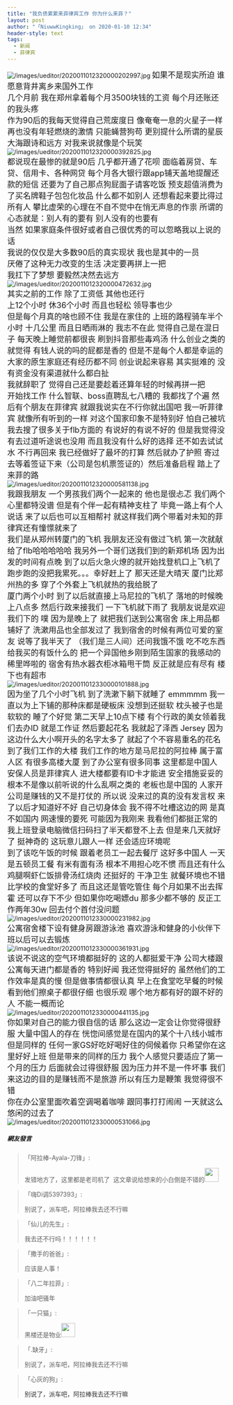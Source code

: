 ```yaml
---
title: "我负债累累来菲律宾工作 你为什么来菲？"
layout: post
author: "「NiuwwKingking」 on 2020-01-10 12:34"
header-style: text
tags:
  - 新闻
  - 菲律宾
---
```


<img src="http://images.feileyuan.com/images/ueditor/2020011012320000202997.jpg" title="/images/ueditor/2020011012320000202997.jpg" alt="/images/ueditor/2020011012320000202997.jpg">
<span style="font-size: 18px;">如果不是现实所迫 谁愿意背井离乡来国外工作</span>
<br>
<span style="font-size: 18px;">几个月前 我在郑州拿着每个月3500块钱的工资 每个月还账还的我头疼</span>
<br>
<span style="font-size: 18px;">作为90后的我每天觉得自己荒废度日 像奄奄一息的火星子一样 再也没有年轻燃烧的激情 只能蝇营狗苟 更别提什么所谓的星辰大海跟诗和远方 对我来说就像是个玩笑</span>
<br>
<img src="http://images.feileyuan.com/images/ueditor/2020011012320000392825.jpg" title="/images/ueditor/2020011012320000392825.jpg" alt="/images/ueditor/2020011012320000392825.jpg">
<br>
<span style="font-size: 18px;">都说现在最惨的就是90后 几乎都开通了花呗 面临着房贷、车贷、信用卡、各种网贷 每个月各大银行跟app铺天盖地提醒还款的短信 还要为了自己那点狗屁面子请客吃饭 预支超值消费为了买名牌鞋子包包化妆品 什么都不如别人 还想看起来要比得过所有人 攀比虚荣的心理在不自不觉中在悄无声息的作祟 所谓的心态就是：别人有的要有 别人没有的也要有</span>
<br>
<span style="font-size: 18px;">当然 如果家庭条件很好或者自己很优秀的可以忽略我以上说的话</span>
<br>
<span style="font-size: 18px;">我说的仅仅是大多数90后的真实现状 我也是其中的一员</span>
<br>
<span style="font-size: 18px;">厌倦了这种无力改变的生活 决定要再拼上一把</span>
<br>
<span style="font-size: 18px;">我扛下了梦想 要毅然决然去远方</span>
<br>
<img src="http://images.feileyuan.com/images/ueditor/2020011012320000472632.jpg" title="/images/ueditor/2020011012320000472632.jpg" alt="/images/ueditor/2020011012320000472632.jpg">
<br>
<span style="font-size: 18px;">其实之前的工作 除了工资低 其他也还行</span>
<br>
<span style="font-size: 18px;">上12个小时 休36个小时 而且也轻松 领导事也少</span>
<br>
<span style="font-size: 18px;">但是每个月真的啥也顾不住 我是在家住的 上班的路程骑车半个小时 十几公里 而且日晒雨淋的 我志不在此 觉得自己是在混日子 每天晚上睡觉前都很丧 刷到抖音那些毒鸡汤 什么创业之类的 就觉得 有钱人说的吗的屁都是香的 但是不是每个人都是幸运的 大家的原生家庭还有经历都不同 创业说起来容易 其实挺难的 没有资金没有渠道就什么都白扯</span>
<br>
<span style="font-size: 18px;">我就辞职了 觉得自己还是要趁着还算年轻的时候再拼一把</span>
<br>
<span style="font-size: 18px;">开始找工作 什么智联、boss直聘乱七八糟的 我都找了个遍 然后有个朋友在菲律宾 就跟我说实在不行你就出国吧 我一听菲律宾 就像所有听到的一样 对这个国家印象不是特别好 怕自己被坑 我去搜了很多关于flb方面的 有说好的有说不好的 但是我觉得没有去过道听途说也没用 而且我没有什么好的选择 还不如去试试水 不行再回来 我已经做好了最坏的打算 然后就办了护照 寄过去等着签证下来（公司是包机票签证的）然后准备启程 踏上了来菲的路</span>
<br>
<img src="http://images.feileyuan.com/images/ueditor/2020011012320000581138.jpg" title="/images/ueditor/2020011012320000581138.jpg" alt="/images/ueditor/2020011012320000581138.jpg">
<br>
<span style="font-size: 18px;">我跟我朋友 一个男孩我们两个一起来的 他也是很忐忑 我们两个心里都特没谱 但是有个伴一起有精神支柱了 毕竟一路上有个人说话 来了以后也可以互相帮衬 就这样我们两个带着对未知的菲律宾还有憧憬就来了</span>
<br>
<span style="font-size: 18px;">我们是从郑州转厦门的飞机 我朋友还没有做过飞机 第一次就献给了flb哈哈哈哈哈 我另外一个哥们送我们到的新郑机场 因为出发的时间有点晚 到了以后火急火燎的就开始找登机口上飞机了 跑步跑的没把我累死。。。幸好赶上了 那天还是大晴天 厦门比郑州热的多 穿了个外套上飞机就热的我给脱了</span>
<br>
<span style="font-size: 18px;">厦门两个小时 到了以后就直接上马尼拉的飞机了 落地的时候晚上八点多 然后行政来接我们 一下飞机就下雨了 我朋友说是欢迎我们下的 噗 因为是晚上了 就把我们送到公寓宿舍 床上用品都铺好了 洗漱用品也全部发过了 我到宿舍的时候有两位可爱的室友 说等了我半天了 （我们是三人间）还问我饿不饿 吃不吃东西 给我买的有饭什么的 把一个异国他乡刚到陌生国家的我感动的稀里哗啦的 宿舍有热水器衣柜冰箱甩干筒 反正就是应有尽有 楼下也有超市</span>
<br>
<img src="http://images.feileyuan.com/images/ueditor/2020011012330000101888.jpg" title="/images/ueditor/2020011012330000101888.jpg" alt="/images/ueditor/2020011012330000101888.jpg">
<br>
<span style="font-size: 18px;">因为坐了几个小时飞机 到了洗漱下躺下就睡了 emmmmm 我一直以为上下铺的那种床都是硬板床 没想到还挺软 枕头被子也是软软的 睡了个好觉 第二天早上10点下楼 有个行政的美女领着我们去办ID 就是工作证 然后要起花名 我就起了泽西 Jersey 因为这边什么大小啊开头的名字太多了 就起了个不容易重名的花名 到了我们工作的大楼 我们工作的地方是马尼拉的阿拉棒 属于富人区 有很多高楼大厦 到了办公室有很多同事 这里都是中国人 安保人员是菲律宾人 进大楼都要有ID卡才能进 安全措施妥妥的 根本不是像以前听说的什么乱啊之类的 老板也是中国的 人家开公司是赚钱的又不是打仗的 所以说 没来过的真的没有发言权 来了以后才知道好不好 自己切身体会 我不得不吐槽这边的网 是真不如国内 网速慢的要死 可能因为我刚来 我看他们都挺正常的 我上班登录电脑微信扫码扫了半天都登不上去 但是来几天就好了 挺神奇的 这玩意儿跟人一样 还会适应环境呢</span>
<br>
<span style="font-size: 18px;">到了该吃午饭的时候 跟着老员工一起去餐厅 这好多中国人 一天是五顿员工餐 有米有面有汤 根本不用担心吃不惯 而且还有什么鸡腿啊虾仁饭排骨汤红烧肉 还挺好的 干净卫生 就餐环境也不错 比学校的食堂好多了 而且这还是管吃管住 每个月如果不出去挥霍 还可以存下不少 但如果你吃喝嫖du 那多少都不够的 反正工作两年30w 回去付个首付没问题</span>
<br>
<img src="http://images.feileyuan.com/images/ueditor/2020011012330000231982.jpg" title="/images/ueditor/2020011012330000231982.jpg" alt="/images/ueditor/2020011012330000231982.jpg">
<br>
<span style="font-size: 18px;">公寓宿舍楼下设有健身房跟游泳池 喜欢游泳和健身的小伙伴下班以后可以去锻炼</span>
<br>
<img src="http://images.feileyuan.com/images/ueditor/2020011012330000361931.jpg" title="/images/ueditor/2020011012330000361931.jpg" alt="/images/ueditor/2020011012330000361931.jpg">
<br>
<span style="font-size: 18px;">该说不说这的空气环境都挺好的 这的人都挺爱干净 公司大楼跟公寓每天进门都是香的 特别好闻 我还觉得挺好的 虽然他们的工作效率是真的慢 但是做事情都很认真 早上在食堂吃早餐的时候看到他们擦桌子都很仔细 也很乐观 哪个地方都有好的跟不好的人 不能一概而论</span>
<br>
<img src="http://images.feileyuan.com/images/ueditor/2020011012330000441135.jpg" title="/images/ueditor/2020011012330000441135.jpg" alt="/images/ueditor/2020011012330000441135.jpg">
<br>
<span style="font-size: 18px;">你如果对自己的能力很自信的话 那么这边一定会让你觉得很舒服 大量中国人的存在 恍惚间感觉是在国内的某个十八线小城市</span>
<br>
<span style="font-size: 18px;">但是同样的 任何一家GS好吃好喝好住的伺候着你 只希望你在这里好好上班 但是带来的同样的压力 我个人感觉只要适应了第一个月的压力 后面就会过得很舒服 因为压力并不是一件坏事 我们来这边的目的是赚钱而不是旅游 所以有压力是鞭策 我觉得很不错</span>
<br>
<span style="font-size: 18px;">你在办公室里面吹着空调喝着咖啡 跟同事打打闹闹 一天就这么悠闲的过去了</span>
<input type="hidden" value="菲乐园提供"><br>
<img src="http://images.feileyuan.com/images/ueditor/2020011012330000531066.jpg" title="/images/ueditor/2020011012330000531066.jpg" alt="/images/ueditor/2020011012330000531066.jpg">

##### 網友發言 
> 「阿拉棒-Ayala-刀锋」:
> <p>发错地方了，这里都是老司机了&nbsp; 这文章说给想来的小白倒是不错的<img src="https://images.feileyuan.com/images/ueditor/dialogs/emotion/images/default/df_013.gif" width="32" height="32"></p>

> 「嗨Di调5397393」:
> <p>别说了，派车吧，阿拉棒我去还不行嘛</p>

> 「仙儿的先生」:
> <p>我去还不行吗！！！！！！</p>

> 「撒手的爸爸」:
> <p>应该是人事！</p>

> 「八二年拉菲」:
> <p>加油吧骚年</p>

> 「一只猫」:
> <p>黑楼还是物业<img src="https://images.feileyuan.com/images/ueditor/dialogs/emotion/images/default/df_010.gif" width="32" height="32"></p>

> 「.缺牙」:
> <p>别说了，派车吧，阿拉棒我去还不行嘛</p>

> 「心灰的狗」:
> <p><span style="color: rgb(51, 51, 51); font-family: &quot;Helvetica Neue&quot;, Helvetica, &quot;PingFang SC&quot;, 微软雅黑, Tahoma, Arial, sans-serif; font-size: 14px; background-color: rgb(255, 255, 255);">别说了，派车吧，阿拉棒我去还不行嘛</span></p>


